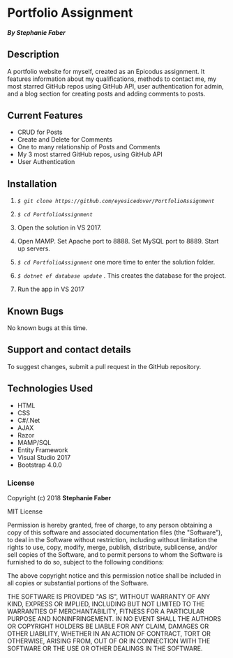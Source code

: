 # Portfolio Assignment

#### _By Stephanie Faber_

## Description

A portfolio website for myself, created as an Epicodus assignment. It features information about my qualifications, methods to contact me, my most starred GitHub repos using GitHub API, user authentication for admin, and a blog section for creating posts and adding comments to posts.

##  Current Features
  * CRUD for Posts
  * Create and Delete for Comments
  * One to many relationship of Posts and Comments
  * My 3 most starred GitHub repos, using GitHub API
  * User Authentication

## Installation

  1. _`$ git clone https://github.com/eyesicedover/PortfolioAssignment`_

  2. _`$ cd PortfolioAssignment`_

  3. Open the solution in VS 2017.

  4. Open MAMP. Set Apache port to 8888. Set MySQL port to 8889. Start up servers.

  5. _`$ cd PortfolioAssignment`_ one more time to enter the solution folder.

  6. _`$ dotnet ef database update`_ . This creates the database for the project.

  7. Run the app in VS 2017

## Known Bugs

No known bugs at this time.

## Support and contact details

To suggest changes, submit a pull request in the GitHub repository.

## Technologies Used

  * HTML
  * CSS
  * C#/.Net
  * AJAX
  * Razor
  * MAMP/SQL
  * Entity Framework
  * Visual Studio 2017
  * Bootstrap 4.0.0

### License
Copyright (c) 2018 **Stephanie Faber**

MIT License

Permission is hereby granted, free of charge, to any person obtaining a copy of this software and associated documentation files (the "Software"), to deal in the Software without restriction, including without limitation the rights to use, copy, modify, merge, publish, distribute, sublicense, and/or sell copies of the Software, and to permit persons to whom the Software is furnished to do so, subject to the following conditions:

The above copyright notice and this permission notice shall be included in all copies or substantial portions of the Software.

THE SOFTWARE IS PROVIDED "AS IS", WITHOUT WARRANTY OF ANY KIND, EXPRESS OR IMPLIED, INCLUDING BUT NOT LIMITED TO THE WARRANTIES OF MERCHANTABILITY, FITNESS FOR A PARTICULAR PURPOSE AND NONINFRINGEMENT. IN NO EVENT SHALL THE AUTHORS OR COPYRIGHT HOLDERS BE LIABLE FOR ANY CLAIM, DAMAGES OR OTHER LIABILITY, WHETHER IN AN ACTION OF CONTRACT, TORT OR OTHERWISE, ARISING FROM, OUT OF OR IN CONNECTION WITH THE SOFTWARE OR THE USE OR OTHER DEALINGS IN THE SOFTWARE.
